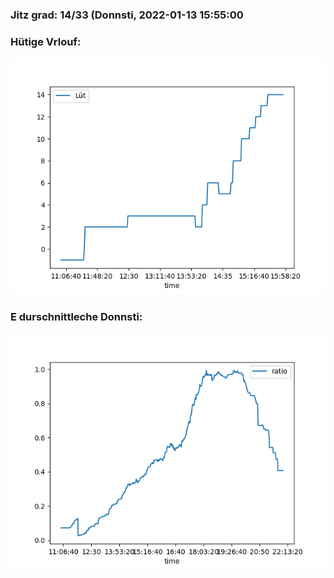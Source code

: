 ### Jitz grad: 14/33 (Donnsti, 2022-01-13 15:55:00

### Hütige Vrlouf:
![Graph](Today.png)

### E durschnittleche Donnsti:
![Graph](Donnsti.png)